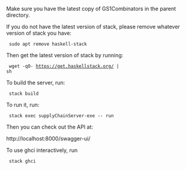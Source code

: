 Make sure you have the latest copy of GS1Combinators in the parent directory.

If you do not have the latest version of stack, please remove whatever version of stack you have:

<code> sudo apt remove haskell-stack </code>

Then get the latest version of stack by running:

<code> wget -qO- https://get.haskellstack.org/ | sh </code>

To build the server, run:

<code> stack build </code>

To run it, run:

<code> stack exec supplyChainServer-exe -- run </code>

Then you can check out the API at:

http://localhost:8000/swagger-ui/

To use ghci interactively, run 

<code> stack ghci </code>


